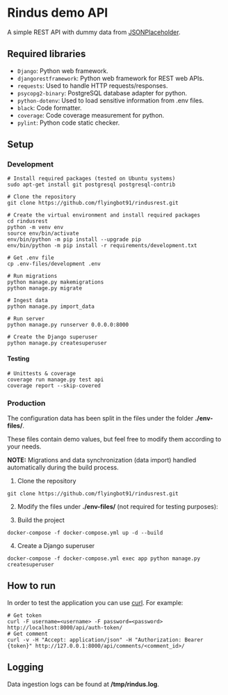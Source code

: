 # Rindus demo API 

A simple REST API with dummy data from [JSONPlaceholder](https://jsonplaceholder.typicode.com).

## Required libraries
- `Django`: Python web framework.
- `djangorestframework`: Python web framework for REST web APIs.
- `requests`: Used to handle HTTP requests/responses.
- `psycopg2-binary`: PostgreSQL database adapter for python.
- `python-dotenv`: Used to load sensitive information from .env files.
- `black`: Code formatter.
- `coverage`: Code coverage measurement for python.
- `pylint`: Python code static checker.

## Setup

### Development
```
# Install required packages (tested on Ubuntu systems)
sudo apt-get install git postgresql postgresql-contrib

# Clone the repository
git clone https://github.com/flyingbot91/rindusrest.git

# Create the virtual environment and install required packages
cd rindusrest 
python -m venv env
source env/bin/activate
env/bin/python -m pip install --upgrade pip
env/bin/python -m pip install -r requirements/development.txt

# Get .env file
cp .env-files/development .env

# Run migrations
python manage.py makemigrations
python manage.py migrate

# Ingest data
python manage.py import_data

# Run server
python manage.py runserver 0.0.0.0:8000

# Create the Django superuser
python manage.py createsuperuser
```

#### Testing
```
# Unittests & coverage
coverage run manage.py test api
coverage report --skip-covered
```

### Production
The configuration data has been split in the files under the folder **./env-files/**.

These files contain demo values, but feel free to modify them according to your needs.

**NOTE:** Migrations and data synchronization (data import) handled automatically during the build process.

1. Clone the repository
```
git clone https://github.com/flyingbot91/rindusrest.git
```
2. Modify the files under **./env-files/** (not required for testing purposes):

3. Build the project
```
docker-compose -f docker-compose.yml up -d --build
```
4. Create a Django superuser
```
docker-compose -f docker-compose.yml exec app python manage.py createsuperuser
```

## How to run 

In order to test the application you can use [curl](https://curl.se/docs/manpage.html). For example:

```
# Get token
curl -F username=<username> -F password=<password> http://localhost:8000/api/auth-token/
# Get comment
curl -v -H "Accept: application/json" -H "Authorization: Bearer {token}" http://127.0.0.1:8000/api/comments/<comment_id>/
```

## Logging

Data ingestion logs can be found at **/tmp/rindus.log**.
